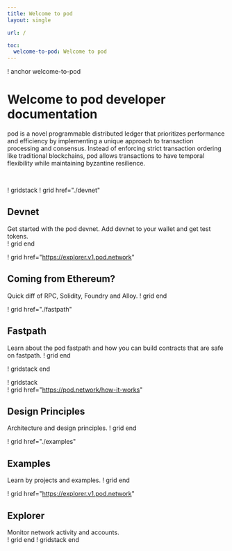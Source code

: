 ```yaml
---
title: Welcome to pod
layout: single

url: /

toc:
  welcome-to-pod: Welcome to pod
---
```

! anchor welcome-to-pod
# Welcome to pod developer documentation
pod is a novel programmable distributed ledger that prioritizes performance and 
efficiency by implementing a unique approach to transaction processing and consensus. 
Instead of enforcing strict transaction ordering like traditional blockchains, 
pod allows transactions to have temporal flexibility while maintaining byzantine resilience.

<br>

! gridstack
! grid href="./devnet"
## Devnet
Get started with the pod devnet. Add devnet
to your wallet and get test tokens.  
! grid end

! grid href="https://explorer.v1.pod.network"
## Coming from Ethereum?
Quick diff of RPC, Solidity, Foundry and Alloy.
! grid end

! grid href="./fastpath"
## Fastpath 
Learn about the pod fastpath and how 
you can build contracts that are safe on
fastpath.
! grid end

! gridstack end

! gridstack  
! grid href="https://pod.network/how-it-works"
## Design Principles 
Architecture and design principles.
! grid end  

! grid href="./examples" 
## Examples 
Learn by projects and examples.
! grid end

! grid href="https://explorer.v1.pod.network"
## Explorer
Monitor network activity and accounts.  
! grid end
! gridstack end

